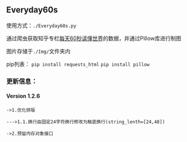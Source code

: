 ## Everyday60s
使用方式：`./Everyday60s.py`

通过爬虫获取知乎专栏[每天60秒读懂世界](https://www.zhihu.com/people/mt36501/posts)的数据，并通过Pillow库进行制图

图片存储于`./Img/`文件夹内

pip列表：
`pip install requests_html`
`pip install pillow`

### 更新信息：
#### Version 1.2.6
`->1.优化排版`

`--->1.1.换行由固定24字符换行修改为触底换行(string_lenth=[24,48])`

`->2.预留内存对象接口`
